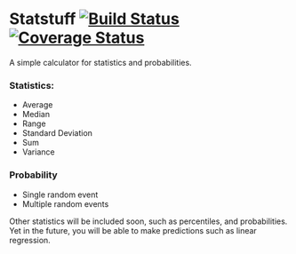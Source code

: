 # Statstuff [![Build Status](https://travis-ci.org/lucasmauro/statstuff.svg?branch=master)](https://travis-ci.org/lucasmauro/statstuff) [![Coverage Status](https://coveralls.io/repos/github/lucasmauro/statstuff/badge.svg?branch=master)](https://coveralls.io/github/lucasmauro/statstuff?branch=master)

A simple calculator for statistics and probabilities.

### Statistics:
* Average
* Median
* Range
* Standard Deviation
* Sum
* Variance

### Probability
* Single random event
* Multiple random events

Other statistics will be included soon, such as percentiles, and probabilities.
Yet in the future, you will be able to make predictions such as linear regression.
